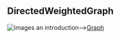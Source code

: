 ##  DirectedWeightedGraph
![images](https://user-images.githubusercontent.com/86603326/145286722-dcdbf181-97f5-4f8c-9db1-57e1cc49047b.jpg)
an introduction-->[Graph](https://en.wikipedia.org/wiki/Directed_graph)
